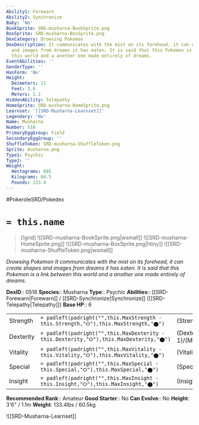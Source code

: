 ```yaml
---
Ability1: Forewarn
Ability2: Synchronize
Baby: 'No'
BookSprite: SRD-musharna-BookSprite.png
BoxSprite: SRD-musharna-BoxSprite.png
DexCategory: Drowsing Pokemon
DexDescription: It communicates with the mist on its forehead, it can create shapes
  and images from dreams it has eaten. It is said that this Pokemon is a link between
  this world and a another one made entirely of dreams.
EventAbilities: ''
GenderType: ''
HasForm: 'No'
Height:
  Deimeters: 11
  Feet: 3.6
  Meters: 1.1
HiddenAbility: Telepathy
HomeSprite: SRD-musharna-HomeSprite.png
Learnset: '[[SRD-Musharna-Learnset]]'
Legendary: 'No'
Name: Musharna
Number: 518
PrimaryEggGroup: Field
SecondaryEggGroup: ''
ShuffleToken: SRD-musharna-ShuffleToken.png
Sprite: musharna.png
Type1: Psychic
Type2: ''
Weight:
  Hectograms: 605
  Kilograms: 60.5
  Pounds: 133.4
---
```


#PokeroleSRD/Pokedex

# `= this.name`

> [!grid]
> ![[SRD-musharna-BookSprite.png|wsmall]]
> ![[SRD-musharna-HomeSprite.png]]
> ![[SRD-musharna-BoxSprite.png|htiny]]
> ![[SRD-musharna-ShuffleToken.png|wsmall]]


*Drowsing Pokemon*
*It communicates with the mist on its forehead, it can create shapes and images from dreams it has eaten. It is said that this Pokemon is a link between this world and a another one made entirely of dreams.*

**DexID**:: 0518
**Species**:: Musharna
**Type**:: Psychic
**Abilities**:: [[SRD-Forewarn|Forewarn]] / [[SRD-Synchronize|Synchronize]] ([[SRD-Telepathy|Telepathy]])
**Base HP**:: 6

|           |                                                                                        |                                          |
| --------- | -------------------------------------------------------------------------------------- | ---------------------------------------- |
| Strength  | `= padleft(padright("",this.MaxStrength - this.Strength,"⭘"),this.MaxStrength,"⬤")`    | (Strength::2)/(MaxStrength::4)   |
| Dexterity | `= padleft(padright("",this.MaxDexterity - this.Dexterity,"⭘"),this.MaxDexterity,"⬤")` | (Dexterity:: 1)/(MaxDexterity::3) |
| Vitality  | `= padleft(padright("",this.MaxVitality - this.Vitality,"⭘"),this.MaxVitality,"⬤")`    | (Vitality::2)/(MaxVitality::5)   |
| Special   | `= padleft(padright("",this.MaxSpecial - this.Special,"⭘"),this.MaxSpecial,"⬤")`       | (Special::3)/(MaxSpecial::6)     |
| Insight   | `= padleft(padright("",this.MaxInsight - this.Insight,"⭘"),this.MaxInsight,"⬤")`       | (Insight::3)/(MaxInsight::6)     |


**Recommended Rank**:: Amateur
**Good Starter**:: No
**Can Evolve**:: No
**Height**: 3'6" / 1.1m
**Weight**: 133.4lbs / 60.5kg

![[SRD-Musharna-Learnset]]
